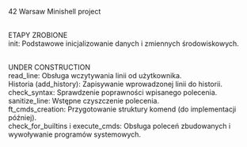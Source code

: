 42 Warsaw Minishell project <br><br>


ETAPY ZROBIONE<br>
init: Podstawowe inicjalizowanie danych i zmiennych środowiskowych.<br><br>

UNDER CONSTRUCTION<br>
read_line: Obsługa wczytywania linii od użytkownika.<br>
Historia (add_history): Zapisywanie wprowadzonej linii do historii.<br>
check_syntax: Sprawdzenie poprawności wpisanego polecenia.<br>
sanitize_line: Wstępne czyszczenie polecenia.<br>
ft_cmds_creation: Przygotowanie struktury komend (do implementacji później).<br>
check_for_builtins i execute_cmds: Obsługa poleceń zbudowanych i wywoływanie programów systemowych.<br>
